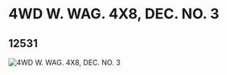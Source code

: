 # 4WD W. WAG. 4X8, DEC. NO. 3
## 12531
![4WD W. WAG. 4X8, DEC. NO. 3](https://lc-www-live-s.legocdn.com/media/bricks/5/2/6018683.jpg)